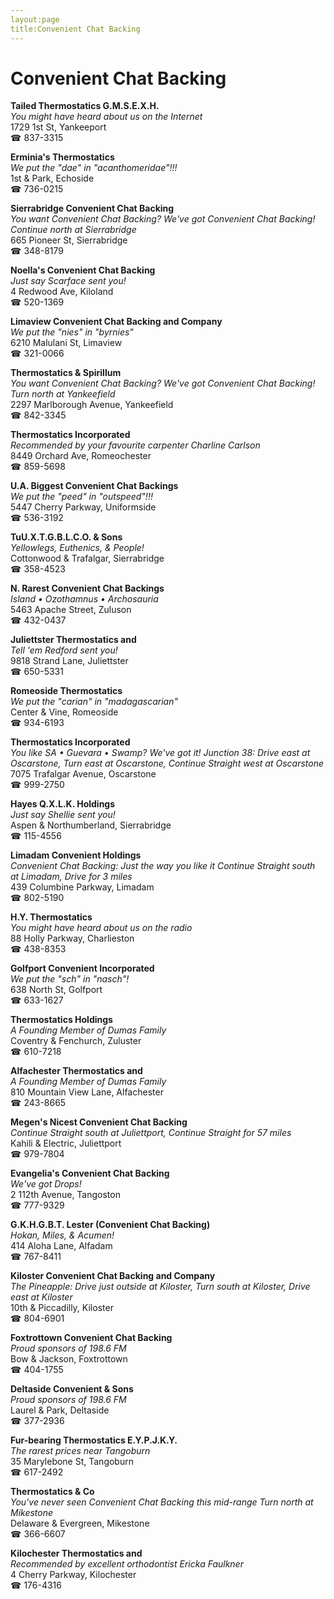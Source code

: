 ```yaml
---
layout:page
title:Convenient Chat Backing
---
```

# Convenient Chat Backing

**Tailed Thermostatics G.M.S.E.X.H.**  
_You might have heard about us on the Internet_  
1729 1st St, Yankeeport  
☎ 837-3315



**Erminia's Thermostatics**  
_We put the "dae" in "acanthomeridae"!!!_  
1st & Park, Echoside  
☎ 736-0215



**Sierrabridge Convenient Chat Backing**  
_You want Convenient Chat Backing? We've got Convenient Chat Backing! 
Continue north at Sierrabridge_  
665 Pioneer St, Sierrabridge  
☎ 348-8179



**Noella's Convenient Chat Backing**  
_Just say Scarface sent you!_  
4 Redwood Ave, Kiloland  
☎ 520-1369



**Limaview Convenient Chat Backing and Company**  
_We put the "nies" in "byrnies"_  
6210 Malulani St, Limaview  
☎ 321-0066



**Thermostatics & Spirillum**  
_You want Convenient Chat Backing? We've got Convenient Chat Backing! 
Turn north at Yankeefield_  
2297 Marlborough Avenue, Yankeefield  
☎ 842-3345



**Thermostatics Incorporated**  
_Recommended by your favourite carpenter Charline Carlson_  
8449 Orchard Ave, Romeochester  
☎ 859-5698



**U.A. Biggest Convenient Chat Backings**  
_We put the "peed" in "outspeed"!!!_  
5447 Cherry Parkway, Uniformside  
☎ 536-3192



**TuU.X.T.G.B.L.C.O. & Sons**  
_Yellowlegs, Euthenics, & People!_  
Cottonwood & Trafalgar, Sierrabridge  
☎ 358-4523



**N. Rarest Convenient Chat Backings**  
_Island • Ozothamnus • Archosauria_  
5463 Apache Street, Zuluson  
☎ 432-0437



**Juliettster Thermostatics and**  
_Tell 'em Redford sent you!_  
9818 Strand Lane, Juliettster  
☎ 650-5331



**Romeoside Thermostatics**  
_We put the "carian" in "madagascarian"_  
Center & Vine, Romeoside  
☎ 934-6193



**Thermostatics Incorporated**  
_You like SA • Guevara • Swamp? We've got it! 
Junction 38: Drive east at Oscarstone, Turn east at Oscarstone, Continue Straight west at Oscarstone_  
7075 Trafalgar Avenue, Oscarstone  
☎ 999-2750



**Hayes Q.X.L.K. Holdings**  
_Just say Shellie sent you!_  
Aspen & Northumberland, Sierrabridge  
☎ 115-4556



**Limadam Convenient Holdings**  
_Convenient Chat Backing: Just the way you like it 
Continue Straight south at Limadam, Drive for 3 miles_  
439 Columbine Parkway, Limadam  
☎ 802-5190



**H.Y. Thermostatics**  
_You might have heard about us on the radio_  
88 Holly Parkway, Charlieston  
☎ 438-8353



**Golfport Convenient Incorporated**  
_We put the "sch" in "nasch"!_  
638 North St, Golfport  
☎ 633-1627



**Thermostatics Holdings**  
_A Founding Member of Dumas Family_  
Coventry & Fenchurch, Zuluster  
☎ 610-7218



**Alfachester Thermostatics and**  
_A Founding Member of Dumas Family_  
810 Mountain View Lane, Alfachester  
☎ 243-8665



**Megen's Nicest Convenient Chat Backing**  
_Continue Straight south at Juliettport, Continue Straight for 57 miles_  
Kahili & Electric, Juliettport  
☎ 979-7804



**Evangelia's Convenient Chat Backing**  
_We've got Drops!_  
2 112th Avenue, Tangoston  
☎ 777-9329



**G.K.H.G.B.T. Lester (Convenient Chat Backing)**  
_Hokan, Miles, & Acumen!_  
414 Aloha Lane, Alfadam  
☎ 767-8411



**Kiloster Convenient Chat Backing and Company**  
_The Pineapple: Drive just outside at Kiloster, Turn south at Kiloster, Drive east at Kiloster_  
10th & Piccadilly, Kiloster  
☎ 804-6901



**Foxtrottown Convenient Chat Backing**  
_Proud sponsors of 198.6 FM_  
Bow & Jackson, Foxtrottown  
☎ 404-1755



**Deltaside Convenient & Sons**  
_Proud sponsors of 198.6 FM_  
Laurel & Park, Deltaside  
☎ 377-2936



**Fur-bearing Thermostatics E.Y.P.J.K.Y.**  
_The rarest prices near Tangoburn_  
35 Marylebone St, Tangoburn  
☎ 617-2492



**Thermostatics & Co**  
_You've never seen Convenient Chat Backing this mid-range 
Turn north at Mikestone_  
Delaware & Evergreen, Mikestone  
☎ 366-6607



**Kilochester Thermostatics and**  
_Recommended by excellent orthodontist Ericka Faulkner_  
4 Cherry Parkway, Kilochester  
☎ 176-4316



